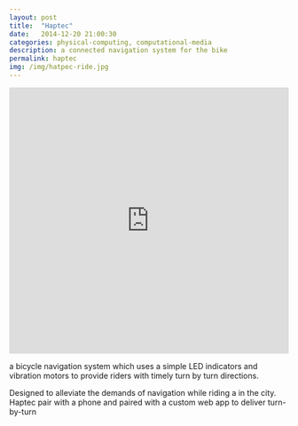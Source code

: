 ```yaml
---
layout: post
title:  "Haptec"
date:   2014-12-20 21:00:30
categories: physical-computing, computational-media
description: a connected navigation system for the bike
permalink: haptec
img: /img/hatpec-ride.jpg
---
```

<div>
	<iframe width="100%" height="480" src="https://www.youtube.com/embed/MspImczjQ5Q" frameborder="0" allowfullscreen></iframe>
</div>
<p>
 a bicycle navigation system which uses a simple LED indicators and vibration motors to provide riders with timely turn by turn directions.

 Designed to alleviate the demands of navigation while riding a in the city. Haptec pair with a phone and paired with a custom web app to deliver turn-by-turn
 </p>